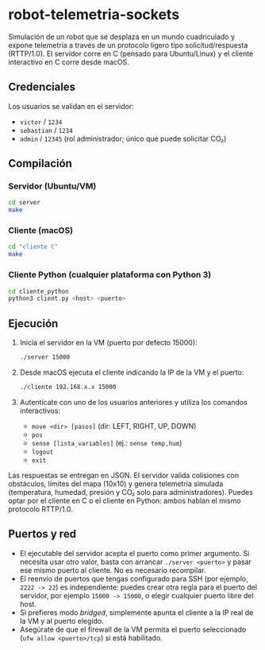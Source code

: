 # robot-telemetria-sockets

Simulación de un robot que se desplaza en un mundo cuadriculado y expone telemetría a través de un protocolo ligero tipo solicitud/respuesta (RTTP/1.0). El servidor corre en C (pensado para Ubuntu/Linux) y el cliente interactivo en C corre desde macOS.

## Credenciales

Los usuarios se validan en el servidor:

- `victor` / `1234`
- `sebastian` / `1234`
- `admin` / `12345` (rol administrador; único que puede solicitar CO₂)

## Compilación

### Servidor (Ubuntu/VM)

```bash
cd server
make
```

### Cliente (macOS)

```bash
cd "cliente C"
make
```

### Cliente Python (cualquier plataforma con Python 3)

```bash
cd cliente_python
python3 client.py <host> <puerto>
```

## Ejecución

1. Inicia el servidor en la VM (puerto por defecto 15000):

	```bash
	./server 15000
	```

2. Desde macOS ejecuta el cliente indicando la IP de la VM y el puerto:

	```bash
	./cliente 192.168.x.x 15000
	```

3. Autentícate con uno de los usuarios anteriores y utiliza los comandos interactivos:

	- `move <dir> [pasos]` (dir: LEFT, RIGHT, UP, DOWN)
	- `pos`
	- `sense [lista_variables]` (ej.: `sense temp,hum`)
	- `logout`
	- `exit`

Las respuestas se entregan en JSON. El servidor valida colisiones con obstáculos, límites del mapa (10x10) y genera telemetría simulada (temperatura, humedad, presión y CO₂ solo para administradores).
Puedes optar por el cliente en C o el cliente en Python: ambos hablan el mismo protocolo RTTP/1.0.

## Puertos y red

- El ejecutable del servidor acepta el puerto como primer argumento. Si necesita usar otro valor, basta con arrancar `./server <puerto>` y pasar ese mismo puerto al cliente. No es necesario recompilar.
- El reenvío de puertos que tengas configurado para SSH (por ejemplo, `2222 -> 22`) es independiente: puedes crear otra regla para el puerto del servidor, por ejemplo `15000 -> 15000`, o elegir cualquier puerto libre del host.
- Si prefieres modo *bridged*, simplemente apunta el cliente a la IP real de la VM y al puerto elegido.
- Asegúrate de que el firewall de la VM permita el puerto seleccionado (`ufw allow <puerto>/tcp`) si está habilitado.
